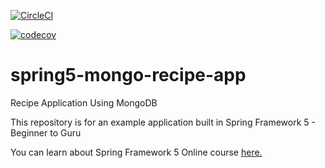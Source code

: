 [![CircleCI](https://circleci.com/gh/blueneutron/spring5-mongo-recipe-app.svg?style=svg)](https://circleci.com/gh/blueneutron/spring5-mongo-recipe-app)

[![codecov](https://codecov.io/gh/blueneutron/spring5-mongo-recipe-app/branch/master/graph/badge.svg?token=SM4i6f2VDi)](https://codecov.io/gh/blueneutron/spring5-mongo-recipe-app)

# spring5-mongo-recipe-app
Recipe Application Using MongoDB

This repository is for an example application built in Spring Framework 5 - Beginner to Guru

You can learn about Spring Framework 5 Online course [here.](http://courses.springframework.guru/p/spring-framework-5-begginer-to-guru/?product_id=363173)
